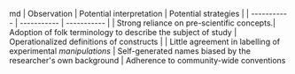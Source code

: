md
| Observation      | Potential interpretation | Potential strategies |
| ----------- | ----------- | ----------- |
| Strong reliance on pre-scientific concepts.| Adoption of folk terminology to describe the subject of study | Operationalized definitions of constructs |
| Little agreement in labelling of experimental _manipulations_  | Self-generated names biased by the researcher's own background | Adherence to community-wide conventions
